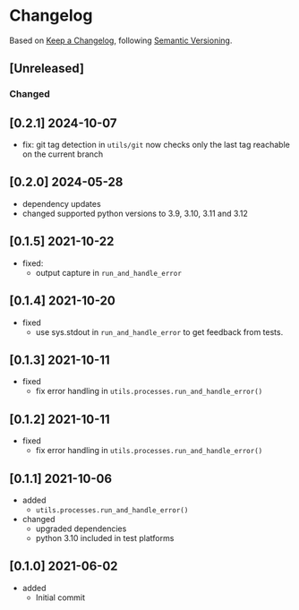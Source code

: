 # Changelog

Based on [Keep a Changelog](https://keepachangelog.com/en/1.0.0/), following [Semantic Versioning](https://semver.org/spec/v2.0.0.html).

## [Unreleased]

### Changed

## [0.2.1] 2024-10-07

- fix: git tag detection in `utils/git` now checks only the last tag reachable on the current branch

## [0.2.0] 2024-05-28

- dependency updates
- changed supported python versions to 3.9, 3.10, 3.11 and 3.12

## [0.1.5] 2021-10-22

- fixed:
  - output capture in `run_and_handle_error`

## [0.1.4] 2021-10-20

- fixed
  - use sys.stdout in `run_and_handle_error` to get feedback from tests.

## [0.1.3] 2021-10-11

- fixed
  - fix error handling in `utils.processes.run_and_handle_error()`

## [0.1.2] 2021-10-11

- fixed
  - fix error handling in `utils.processes.run_and_handle_error()`

## [0.1.1] 2021-10-06

- added
  - `utils.processes.run_and_handle_error()`
- changed
  - upgraded dependencies
  - python 3.10 included in test platforms

## [0.1.0] 2021-06-02

- added
  - Initial commit
